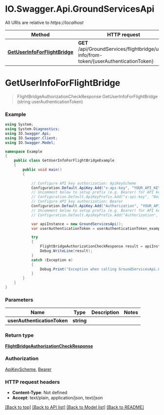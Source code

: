 # IO.Swagger.Api.GroundServicesApi

All URIs are relative to *https://localhost*

Method | HTTP request | Description
------------- | ------------- | -------------
[**GetUserInfoForFlightBridge**](GroundServicesApi.md#getuserinfoforflightbridge) | **GET** /api/GroundServices/flightbridge/user-info/from-token/{userAuthenticationToken} | 


<a name="getuserinfoforflightbridge"></a>
# **GetUserInfoForFlightBridge**
> FlightBridgeAuthorizationCheckResponse GetUserInfoForFlightBridge (string userAuthenticationToken)



### Example
```csharp
using System;
using System.Diagnostics;
using IO.Swagger.Api;
using IO.Swagger.Client;
using IO.Swagger.Model;

namespace Example
{
    public class GetUserInfoForFlightBridgeExample
    {
        public void main()
        {
            
            // Configure API key authorization: ApiKeyScheme
            Configuration.Default.ApiKey.Add("x-api-key", "YOUR_API_KEY");
            // Uncomment below to setup prefix (e.g. Bearer) for API key, if needed
            // Configuration.Default.ApiKeyPrefix.Add("x-api-key", "Bearer");
            // Configure API key authorization: Bearer
            Configuration.Default.ApiKey.Add("Authorization", "YOUR_API_KEY");
            // Uncomment below to setup prefix (e.g. Bearer) for API key, if needed
            // Configuration.Default.ApiKeyPrefix.Add("Authorization", "Bearer");

            var apiInstance = new GroundServicesApi();
            var userAuthenticationToken = userAuthenticationToken_example;  // string | 

            try
            {
                FlightBridgeAuthorizationCheckResponse result = apiInstance.GetUserInfoForFlightBridge(userAuthenticationToken);
                Debug.WriteLine(result);
            }
            catch (Exception e)
            {
                Debug.Print("Exception when calling GroundServicesApi.GetUserInfoForFlightBridge: " + e.Message );
            }
        }
    }
}
```

### Parameters

Name | Type | Description  | Notes
------------- | ------------- | ------------- | -------------
 **userAuthenticationToken** | **string**|  | 

### Return type

[**FlightBridgeAuthorizationCheckResponse**](FlightBridgeAuthorizationCheckResponse.md)

### Authorization

[ApiKeyScheme](../README.md#ApiKeyScheme), [Bearer](../README.md#Bearer)

### HTTP request headers

 - **Content-Type**: Not defined
 - **Accept**: text/plain, application/json, text/json

[[Back to top]](#) [[Back to API list]](../README.md#documentation-for-api-endpoints) [[Back to Model list]](../README.md#documentation-for-models) [[Back to README]](../README.md)

